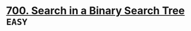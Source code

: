 # [700. Search in a Binary Search Tree](https://leetcode.com/problems/search-in-a-binary-search-tree/description/) `EASY`

